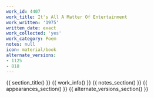 ```yaml
---
work_id: 4407
work_title: It's All A Matter Of Entertainment
work_written: '1975'
written_date: exact
work_collected: 'yes'
work_category: Poem
notes: null
icon: material/book
alternate_versions:
- 1125
- 818
---
```


{{ section_title() }}
{{ work_info() }}
{{ notes_section() }}
{{ appearances_section() }}
{{ alternate_versions_section() }}